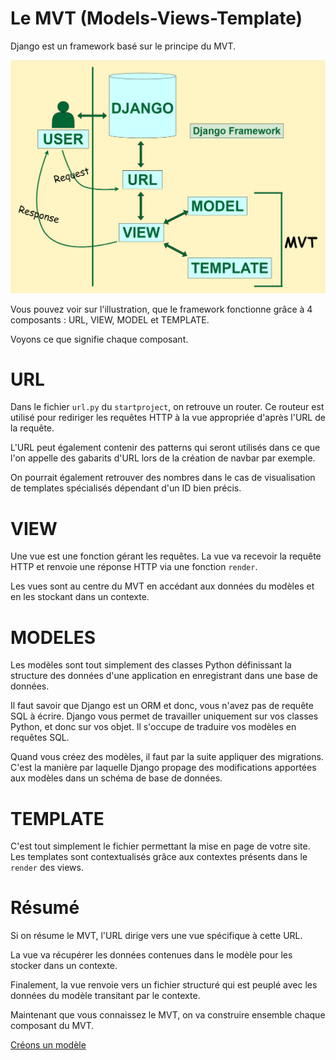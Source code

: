# Le MVT (Models-Views-Template)

Django est un framework basé sur le principe du MVT. 

![](../img/mvt.png)

Vous pouvez voir sur l'illustration, que le framework fonctionne grâce à 4 composants : URL, VIEW, MODEL et TEMPLATE. 

Voyons ce que signifie chaque composant. 

# URL

Dans le fichier `url.py` du `startproject`, on retrouve un router. Ce routeur est utilisé pour rediriger les requêtes HTTP à la vue appropriée d'après l'URL de la requête. 

L'URL peut également contenir des patterns qui seront utilisés dans ce que l'on appelle des gabarits d'URL lors de la création de navbar par exemple. 

On pourrait également retrouver des nombres dans le cas de visualisation de templates spécialisés dépendant d'un ID bien précis. 

# VIEW

Une vue est une fonction gérant les requêtes. La vue va recevoir la requête HTTP et renvoie une réponse HTTP via une fonction `render`.

Les vues sont au centre du MVT en accédant aux données du modèles et en les stockant dans un contexte.

# MODELES

Les modèles sont tout simplement des classes Python définissant la structure des données d'une application en enregistrant dans une base de données. 

Il faut savoir que Django est un ORM et donc, vous n'avez pas de requête SQL à écrire. Django vous permet de travailler uniquement sur vos classes Python, et donc sur vos objet. Il s'occupe de traduire vos modèles en requêtes SQL. 

Quand vous créez des modèles, il faut par la suite appliquer des migrations. C'est la manière par laquelle Django propage des modifications apportées aux modèles dans un schéma de base de données. 

# TEMPLATE

C'est tout simplement le fichier permettant la mise en page de votre site. Les templates sont contextualisés grâce aux contextes présents dans le `render` des views. 

# Résumé

Si on résume le MVT, l'URL dirige vers une vue spécifique à cette URL. 

La vue va récupérer les données contenues dans le modèle pour les stocker dans un contexte. 

Finalement, la vue renvoie vers un fichier structuré qui est peuplé avec les données du modèle transitant par le contexte.

Maintenant que vous connaissez le MVT, on va construire ensemble chaque composant du MVT.

[Créons un modèle](https://github.com/CalcagnoLoic/workshop_python/blob/main/2.Framework_django/03.models.md)